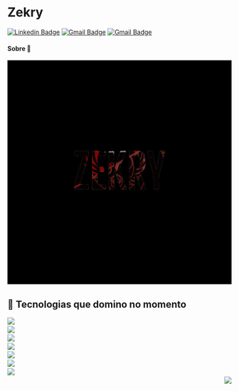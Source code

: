 # Zekry
[![Linkedin Badge](https://img.shields.io/badge/-pedrorichil-blue?style=flat-square&logo=Linkedin&logoColor=white&link=https://www.linkedin.com/in/pedrorichil/)](https://www.linkedin.com/in/pedrorichil/)
[![Gmail Badge](https://img.shields.io/badge/-Pedrorichillbia@gmail.com-c14438?style=flat-square&logo=Gmail&logoColor=white&link=mailto:pedrorichillbia@gmail.com)](mailto:pedrorichillbia@gmail.com)
[![Gmail Badge](https://img.shields.io/badge/-@pedrorichil-black?style=flat-square&logo=Medium&logoColor=white&link=https://medium.com/@pedrorichil)](https://medium.com/@pedrorichil)

<!-- ### Hi there 👋 -->

#### Sobre 💬

![Alt text](photo_5077915301663845148_y.jpg?raw=true "Title")


## 🤯 Tecnologias que domino no momento

<p align="left">
  <img src="https://img.shields.io/badge/%20-Python-000000?style=flat-square&logo=Python" /> <br />
  <img src="https://img.shields.io/badge/C++-00599C?style=flat-square&logo=C%2B%2B&logoColor=white" /> <br />
  <img src="https://img.shields.io/badge/%20-Node.js-000000?style=flat-square&logo=Node.js" /> <br /> 
  <img src="https://img.shields.io/badge/%20-JavaScript-000000?style=flat-square&logo=JavaScript" /> <br />
  <img src="https://img.shields.io/badge/%20-HTML5-000000?style=flat-square&logo=HTML5" /> <br /> 
  <img src="https://img.shields.io/badge/%20-CSHARP-000000?style=flat-square&logo=CSHARP" /> <br />  
  <img src="https://img.shields.io/badge/-JAVA-000000?style=flat-square&logo=JAVA" /> <br />
  <img align="right" src="https://github-readme-stats.vercel.app/api?username=zekryy&count_private=true&theme=radical&show_icons=true&hide=prs" /> <br />
</p>
